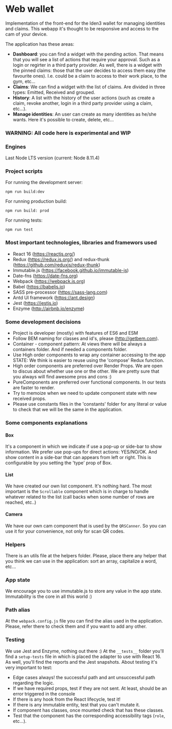 # Web wallet


Implementation of the front-end for the Iden3 wallet for managing identities and claims.
This webapp it's thought to be responsive and access to the cam of your device.

The application has these areas:
 - **Dashboard**: you can find a widget with the pending action. That means that you will see a list of actions that require your approval. Such as a login or regirter in a third party provider.
 As well, there is a widget with the pinned claims: those that the user decides to access them easy (the favourite ones). I.e. could be a claim to access to their work place, to the gym, etc...
 - **Claims**: We can find a widget with the list of claims. Are divided in three types: Emitted, Received and grouped.
 - **History**: A list with the history of the user actions (such as create a claim, revoke another, login in a third party provider using a claim, etc...).
 - **Manage identities**: An user can create as many identities as he/she wants. Here it's possible to create, delete, etc...


### **WARNING: All code here is experimental and WIP**


### Engines
Last Node LTS version (current: Node 8.11.4)
 
### Project scripts
For running the development server:
```
npm run build:dev 
```
For running production build:
```
npm run build: prod
```
For running tests:
```
npm run test 
```

### Most important technologies, libraries and framewors used
 - React 16 (https://reactjs.org/)
 - Redux (https://redux.js.org/) and redux-thunk (https://github.com/reduxjs/redux-thunk)
 - Immutable.js (https://facebook.github.io/immutable-js)
 - Date-fns (https://date-fns.org)
 - Webpack (https://webpack.js.org)
 - Babel (https://babeljs.io)
 - SASS pre-processor (https://sass-lang.com)
 - Antd UI framework (https://ant.design)
 - Jest (https://jestjs.io)
 - Enzyme (http://airbnb.io/enzyme)

### Some development decisions

- Project is developer (mostly) with features of ES6 and ESM
- Follow BEM naming for classes and id's, please (http://getbem.com).
- Container - component pattern: At views there will be always a containers folder. And if needed a components folder.
- Use High order components to wrap any container accessing to the app STATE: We think is easier to reuse using the 'compose' Redux function.
- High order components are preferred over Render Props. We are open to discus about whether use one or the other. We are pretty sure that you always will find awesome pros and cons :)
- PureComponents are preferred over functional components. In our tests are faster to render.
- Try to memoize when we need to update component state with new received props.
- Please use constants files in the 'constants' folder for any literal or value to check that we will be the same in the application.

### Some components explanations
#### Box
It's a component in which we indicate if use a pop-up or side-bar to show information.
We prefer use pop-ups for direct actions: YES/NO/OK. And show content in a side-bar that can appears from left or right.
This is configurable by you setting the 'type' prop of Box.
#### List
We have created our own list component. It's nothing hard. The most important is the `Scrollable` component which is in charge to handle whatever related to the list (call backs when
some number of rows are reached, etc..)
#### Camera
We have our own cam component that is used by the `QRSCanner`. So you can use it for your convenience, not only for scan QR codes.
### Helpers
There is an utils file at the helpers folder. Please, place there any helper that you think we can use in the application: sort an array, capitalize a word, etc...
### App state
We encourage you to use immutable.js to store any value in the app state. Immutability is the core in all this world :)

### Path alias
At the `webpack.config.js` file you can find the alias used in the application. Please, refer there to check them and if you want to add any other.
### Testing
We use Jest and Enzyme, nothing out there :)
At the `__tests__` folder you'll find a `setup-tests` file in which is placed the adapter to use with React 16.
As well, you'll find the reports and the Jest snapshots.
About testing it's very important to test:
- Edge cases always! the successful path and ant unsuccessful path regarding the logic.
- If we have required props, test if they are not sent. At least, should be an error triggered in the console
- If there is any hook from the React lifecycle, test it!
- If there is any immutable entity, test that you can't mutate it.
- If component has classes, once mounted check that has these classes.
- Test that the component has the corresponding accessibility tags (`role`, etc...).

